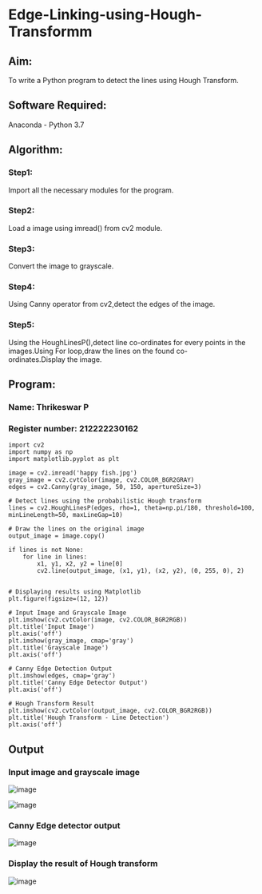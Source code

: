 # Edge-Linking-using-Hough-Transformm
## Aim:
To write a Python program to detect the lines using Hough Transform.

## Software Required:
Anaconda - Python 3.7

## Algorithm:
### Step1:

Import all the necessary modules for the program.
### Step2:

Load a image using imread() from cv2 module.
### Step3:

Convert the image to grayscale.
### Step4:

Using Canny operator from cv2,detect the edges of the image.
### Step5:

Using the HoughLinesP(),detect line co-ordinates for every points in the images.Using For loop,draw the lines on the found co-ordinates.Display the image.

## Program:
### Name: Thrikeswar P
### Register number: 212222230162
```
import cv2
import numpy as np
import matplotlib.pyplot as plt

image = cv2.imread('happy fish.jpg')
gray_image = cv2.cvtColor(image, cv2.COLOR_BGR2GRAY)
edges = cv2.Canny(gray_image, 50, 150, apertureSize=3)

# Detect lines using the probabilistic Hough transform
lines = cv2.HoughLinesP(edges, rho=1, theta=np.pi/180, threshold=100, minLineLength=50, maxLineGap=10)

# Draw the lines on the original image
output_image = image.copy()

if lines is not None:
    for line in lines:
        x1, y1, x2, y2 = line[0]
        cv2.line(output_image, (x1, y1), (x2, y2), (0, 255, 0), 2)


# Displaying results using Matplotlib
plt.figure(figsize=(12, 12))

# Input Image and Grayscale Image
plt.imshow(cv2.cvtColor(image, cv2.COLOR_BGR2RGB))
plt.title('Input Image')
plt.axis('off')
plt.imshow(gray_image, cmap='gray')
plt.title('Grayscale Image')
plt.axis('off')

# Canny Edge Detection Output
plt.imshow(edges, cmap='gray')
plt.title('Canny Edge Detector Output')
plt.axis('off')

# Hough Transform Result
plt.imshow(cv2.cvtColor(output_image, cv2.COLOR_BGR2RGB))
plt.title('Hough Transform - Line Detection')
plt.axis('off')
```

## Output

### Input image and grayscale image

![image](https://github.com/user-attachments/assets/4a1e9dab-9aae-4e21-9bbc-b88fdb11257c)

![image](https://github.com/user-attachments/assets/2cc9c86e-1990-48d3-9320-e37611252414)


### Canny Edge detector output
![image](https://github.com/user-attachments/assets/b8905e4e-185e-4531-a04d-d1450f5acc00)


### Display the result of Hough transform
![image](https://github.com/user-attachments/assets/b5b94019-56e6-46ae-ba3d-cd98b09975c1)

